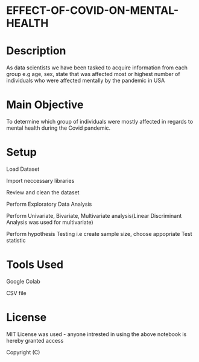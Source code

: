 # EFFECT-OF-COVID-ON-MENTAL-HEALTH

# Description #

As data scientists we have been tasked to acquire information from each group e.g age, sex, state that was affected most or highest number of individuals who were affected mentally by the pandemic in USA

# Main Objective #

To determine which group of individuals were mostly affected in regards to mental health during the Covid pandemic.

# Setup #

Load Dataset 

Import neccessary libraries

Review and clean the dataset

Perform Exploratory Data Analysis

Perform Univariate, Bivariate, Multivariate analysis(Linear Discriminant Analysis was used for multivariate)

Perform hypothesis Testing i.e create sample size, choose appopriate Test statistic

# Tools Used #

Google Colab

CSV file 

# License #

MIT License was used - anyone intrested in using the above notebook is hereby granted access

Copyright (C)

